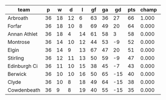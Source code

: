 |     team     | p  | w  | d  | l  | gf | ga | gd  | pts | champ | top2  | top3  | top4  |  5-7  | bot4  | bot3  | bot2  |
|--------------|----|----|----|----|----|----|-----|-----|-------|-------|-------|-------|-------|-------|-------|-------|
| Arbroath     | 36 | 18 | 12 |  6 | 63 | 36 |  27 |  66 | 1.000 | 1.000 | 1.000 | 1.000 | 0.000 | 0.000 | 0.000 | 0.000|
| Forfar       | 36 | 18 | 10 |  8 | 69 | 49 |  20 |  64 | 0.000 | 1.000 | 1.000 | 1.000 | 0.000 | 0.000 | 0.000 | 0.000|
| Annan Athlet | 36 | 18 |  4 | 14 | 61 | 58 |   3 |  58 | 0.000 | 0.000 | 1.000 | 1.000 | 0.000 | 0.000 | 0.000 | 0.000|
| Montrose     | 36 | 14 | 10 | 12 | 44 | 53 |  -9 |  52 | 0.000 | 0.000 | 0.000 | 1.000 | 0.000 | 0.000 | 0.000 | 0.000|
| Elgin        | 36 | 14 |  9 | 13 | 67 | 47 |  20 |  51 | 0.000 | 0.000 | 0.000 | 0.000 | 1.000 | 0.000 | 0.000 | 0.000|
| Stirling     | 36 | 12 | 11 | 13 | 50 | 59 |  -9 |  47 | 0.000 | 0.000 | 0.000 | 0.000 | 1.000 | 0.000 | 0.000 | 0.000|
| Edinburgh Ci | 36 | 11 | 10 | 15 | 38 | 45 |  -7 |  43 | 0.000 | 0.000 | 0.000 | 0.000 | 1.000 | 1.000 | 0.000 | 0.000|
| Berwick      | 36 | 10 | 10 | 16 | 50 | 65 | -15 |  40 | 0.000 | 0.000 | 0.000 | 0.000 | 0.000 | 1.000 | 1.000 | 0.000|
| Clyde        | 36 | 10 |  8 | 18 | 49 | 64 | -15 |  38 | 0.000 | 0.000 | 0.000 | 0.000 | 0.000 | 1.000 | 1.000 | 1.000|
| Cowdenbeath  | 36 |  9 |  8 | 19 | 40 | 55 | -15 |  35 | 0.000 | 0.000 | 0.000 | 0.000 | 0.000 | 1.000 | 1.000 | 1.000|
